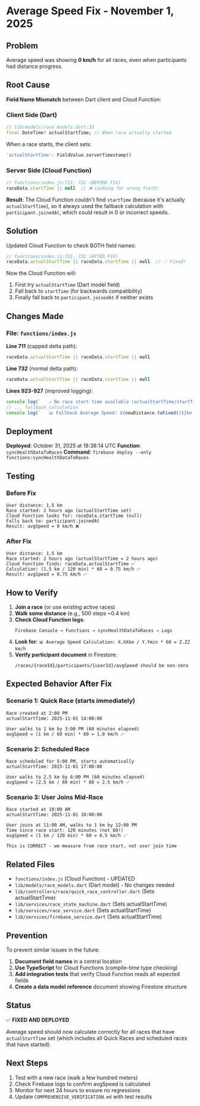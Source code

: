 # Average Speed Fix - November 1, 2025

## Problem

Average speed was showing **0 km/h** for all races, even when participants had distance progress.

## Root Cause

**Field Name Mismatch** between Dart client and Cloud Function:

### Client Side (Dart)
```dart
// lib/models/race_models.dart:33
final DateTime? actualStartTime; // When race actually started
```

When a race starts, the client sets:
```dart
'actualStartTime': FieldValue.serverTimestamp()
```

### Server Side (Cloud Function)
```javascript
// functions/index.js:711, 732 (BEFORE FIX)
raceData.startTime || null  // ❌ Looking for wrong field!
```

**Result**: The Cloud Function couldn't find `startTime` (because it's actually `actualStartTime`), so it always used the fallback calculation with `participant.joinedAt`, which could result in 0 or incorrect speeds.

## Solution

Updated Cloud Function to check BOTH field names:

```javascript
// functions/index.js:711, 732 (AFTER FIX)
raceData.actualStartTime || raceData.startTime || null  // ✅ Fixed!
```

Now the Cloud Function will:
1. First try `actualStartTime` (Dart model field)
2. Fall back to `startTime` (for backwards compatibility)
3. Finally fall back to `participant.joinedAt` if neither exists

## Changes Made

### File: `functions/index.js`

**Line 711** (capped delta path):
```javascript
raceData.actualStartTime || raceData.startTime || null
```

**Line 732** (normal delta path):
```javascript
raceData.actualStartTime || raceData.startTime || null
```

**Lines 923-927** (improved logging):
```javascript
console.log(`   ⚠️ No race start time available (actualStartTime/startTime missing), using participant joinedAt as fallback`);
// ... fallback calculation
console.log(`   📊 Fallback Average Speed: ${newDistance.toFixed(2)}km / ${raceTimeMinutes.toFixed(1)}min * 60 = ${avgSpeed.toFixed(2)} km/h`);
```

## Deployment

**Deployed**: October 31, 2025 at 18:38:14 UTC
**Function**: `syncHealthDataToRaces`
**Command**: `firebase deploy --only functions:syncHealthDataToRaces`

## Testing

### Before Fix
```
User distance: 1.5 km
Race started: 2 hours ago (actualStartTime set)
Cloud Function looks for: raceData.startTime (null)
Falls back to: participant.joinedAt
Result: avgSpeed = 0 km/h ❌
```

### After Fix
```
User distance: 1.5 km
Race started: 2 hours ago (actualStartTime = 2 hours ago)
Cloud Function finds: raceData.actualStartTime ✅
Calculation: (1.5 km / 120 min) * 60 = 0.75 km/h ✅
Result: avgSpeed = 0.75 km/h ✅
```

## How to Verify

1. **Join a race** (or use existing active races)
2. **Walk some distance** (e.g., 500 steps ~0.4 km)
3. **Check Cloud Function logs**:
   ```
   Firebase Console → Functions → syncHealthDataToRaces → Logs
   ```
4. **Look for**: `📊 Average Speed Calculation: X.XXkm / Y.Ymin * 60 = Z.ZZ km/h`
5. **Verify participant document** in Firestore:
   ```
   /races/{raceId}/participants/{userId}/avgSpeed should be non-zero
   ```

## Expected Behavior After Fix

### Scenario 1: Quick Race (starts immediately)
```
Race created at 2:00 PM
actualStartTime: 2025-11-01 14:00:00

User walks to 1 km by 3:00 PM (60 minutes elapsed)
avgSpeed = (1 km / 60 min) * 60 = 1.0 km/h ✅
```

### Scenario 2: Scheduled Race
```
Race scheduled for 5:00 PM, starts automatically
actualStartTime: 2025-11-01 17:00:00

User walks to 2.5 km by 6:00 PM (60 minutes elapsed)
avgSpeed = (2.5 km / 60 min) * 60 = 2.5 km/h ✅
```

### Scenario 3: User Joins Mid-Race
```
Race started at 10:00 AM
actualStartTime: 2025-11-01 10:00:00

User joins at 11:00 AM, walks to 1 km by 12:00 PM
Time since race start: 120 minutes (not 60!)
avgSpeed = (1 km / 120 min) * 60 = 0.5 km/h ✅

This is CORRECT - we measure from race start, not user join time
```

## Related Files

- `functions/index.js` (Cloud Function) - UPDATED
- `lib/models/race_models.dart` (Dart model) - No changes needed
- `lib/controllers/race/quick_race_controller.dart` (Sets actualStartTime)
- `lib/services/race_state_machine.dart` (Sets actualStartTime)
- `lib/services/race_service.dart` (Sets actualStartTime)
- `lib/services/firebase_service.dart` (Sets actualStartTime)

## Prevention

To prevent similar issues in the future:

1. **Document field names** in a central location
2. **Use TypeScript** for Cloud Functions (compile-time type checking)
3. **Add integration tests** that verify Cloud Function reads all expected fields
4. **Create a data model reference** document showing Firestore structure

## Status

✅ **FIXED AND DEPLOYED**

Average speed should now calculate correctly for all races that have `actualStartTime` set (which includes all Quick Races and scheduled races that have started).

## Next Steps

1. Test with a new race (walk a few hundred meters)
2. Check Firebase logs to confirm avgSpeed is calculated
3. Monitor for next 24 hours to ensure no regressions
4. Update `COMPREHENSIVE_VERIFICATION.md` with test results
